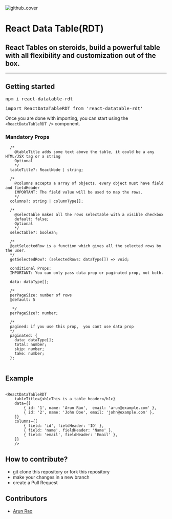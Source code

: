 ![github_cover](https://user-images.githubusercontent.com/4560500/221427285-ab662d6b-f96b-4471-a73a-4cefc9e9bf48.png)

# React Data Table(RDT)

## React Tables on steroids, build a powerful table with all flexibility and customization out of the box.

-----------

## Getting started

<pre>npm i react-datatable-rdt</pre>

<pre>import ReactDataTableRDT from 'react-datatable-rdt'</pre> 

Once you are done with importing, you can start using the `<ReactDataTableRDT />` component.

### Mandatory Props
``` 
  /*
    @tableTitle adds some text above the table, it could be a any HTML/JSX tag or a string
    Optional
    */
  tableTitle?: ReactNode | string;

  /*
    @columns accepts a array of objects, every object must have field and fieldHeader
    IMPORTANT: The field value will be used to map the rows.
    */
  columns?: string | columnType[];

  /*
    @selectable makes all the rows selectable with a visible checkbox
    default: false;
    Optional
    */
  selectable?: boolean;
  
  /*
  @getSelectedRow is a function which gives all the selected rows by the user.
  */
  getSelectedRow?: (selectedRows: dataType[]) => void;

  conditional Props:
  IMPORTANT: You can only pass data prop or paginated prop, not both.

  data: dataType[];

  /* 
  perPageSize: number of rows
  @default: 5

   */
  perPageSize?: number;
  
  /*
  pagined: if you use this prop,  you cant use data prop
  */
  paginated: {
    data: dataType[];
    total: number;
    skip: number;
    take: number;
  };


  ```

## Example

```

<ReactDataTableRDT
    tableTitle={<h1>This is a table header</h1>}
    data={[
        { id: '1', name: 'Arun Rao',  email: 'arun@example.com' },
        { id: '2', name: 'John Doe', email: 'john@example.com' },
    ]}
    columns={[
        { field: 'id', fieldHeader: 'ID' },
        { field: 'name', fieldHeader: 'Name' },
        { field: 'email', fieldHeader: 'Email' },
    ]}
    />

```

## How to contribute?

- git clone this repository or fork this repository
- make your changes in a new branch
- create a Pull Request


## Contributors

- [Arun Rao](https://www.linkedin.com/in/arunraokalya)
